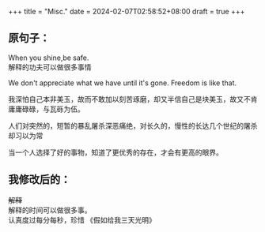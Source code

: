 +++
title = "Misc."
date = 2024-02-07T02:58:52+08:00
draft = true
+++

## 原句子：  
When you shine,be safe.  
解释的功夫可以做很多事情  

We don't appreciate what we have until it's gone. Freedom is like that.

我深怕自己本非美玉，故而不敢加以刻苦琢磨，却又半信自己是块美玉，故又不肯庸庸碌碌，与瓦砾为伍。

人们对突然的，短暂的暴乱屠杀深恶痛绝，对长久的，慢性的长达几个世纪的屠杀却习以为常

当一个人选择了好的事物，知道了更优秀的存在，才会有更高的眼界。

## 我修改后的：  
~~解释~~  
解释的时间可以做很多事。  
认真度过每分每秒，珍惜    《假如给我三天光明》
